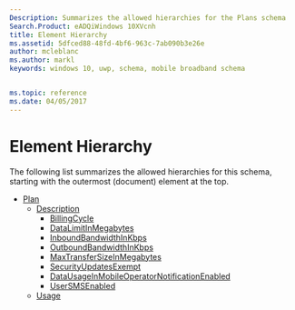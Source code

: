 ```yaml
---
Description: Summarizes the allowed hierarchies for the Plans schema
Search.Product: eADQiWindows 10XVcnh
title: Element Hierarchy
ms.assetid: 5dfced88-48fd-4bf6-963c-7ab090b3e26e
author: mcleblanc
ms.author: markl
keywords: windows 10, uwp, schema, mobile broadband schema


ms.topic: reference
ms.date: 04/05/2017
---
```


# Element Hierarchy


The following list summarizes the allowed hierarchies for this schema, starting with the outermost (document) element at the top.

-   [Plan](element-plan.md)
    -   [Description](element-description.md)
        -   [BillingCycle](element-billingcycle.md)
        -   [DataLimitInMegabytes](element-datalimitinmegabytes.md)
        -   [InboundBandwidthInKbps](element-inboundbandwidthinkbps.md)
        -   [OutboundBandwidthInKbps](element-outboundbandwidthinkbps.md)
        -   [MaxTransferSizeInMegabytes](element-maxtransfersizeinmegabytes.md)
        -   [SecurityUpdatesExempt](element-plan.md)
        -   [DataUsageInMobileOperatorNotificationEnabled](element-datausageinmobileoperatornotificationenabled.md)
        -   [UserSMSEnabled](element-usersmsenabled.md)
    -   [Usage](element-usage.md)

 

 



